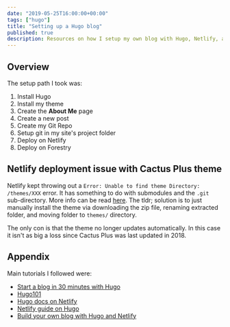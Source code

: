 ```yaml
---
date: "2019-05-25T16:00:00+00:00"
tags: ["hugo"]
title: "Setting up a Hugo blog"
published: true
description: Resources on how I setup my own blog with Hugo, Netlify, and Forestry. Log of problems I encountered and solutions I came across.
---
```


## Overview

The setup path I took was:

1. Install Hugo
2. Install my theme
3. Create the **About Me** page
4. Create a new post
5. Create my Git Repo
6. Setup git in my site's project folder
7. Deploy on Netlify
8. Deploy on Forestry

## Netlify deployment issue with Cactus Plus theme

Netlify kept throwing out a `Error: Unable to find theme Directory: /themes/XXX` error. It has something to do with submodules and the `.git` sub-directory. More info can be read [here](https://discourse.gohugo.io/t/netlify-site-does-not-deploy/12001/17).
The tldr; solution is to just manually install the theme via downloading the zip file, renaming extracted folder, and moving folder to `themes/` directory.

The only con is that the theme no longer updates automatically. In this case it isn't as big a loss since Cactus Plus was last updated in 2018.

## Appendix

Main tutorials I followed were:

- [Start a blog in 30 minutes with Hugo](https://opensource.com/article/18/3/start-blog-30-minutes-hugo)
- [Hugo101](https://medium.com/backticks-tildes/hugo101-getting-started-with-hugo-and-deploying-to-netlify-9a813fe23b94)
- [Hugo docs on Netlify](https://gohugo.io/hosting-and-deployment/hosting-on-netlify/)
- [Netlify guide on Hugo](https://www.netlify.com/blog/2016/09/21/a-step-by-step-guide-victor-hugo-on-netlify/#setting-up-your-first-theme)
- [Build your own blog with Hugo and Netlify](https://dev.to/effingkay/build-your-own-blog-with-hugo-and-netlify-oi7)
